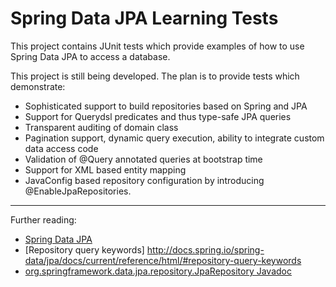 # Spring Data JPA Learning Tests

This project contains JUnit tests which provide examples of how to use Spring Data JPA to access a database.

This project is still being developed. The plan is to provide tests which demonstrate:

* Sophisticated support to build repositories based on Spring and JPA
* Support for Querydsl predicates and thus type-safe JPA queries
* Transparent auditing of domain class
* Pagination support, dynamic query execution, ability to integrate custom data access code
* Validation of @Query annotated queries at bootstrap time
* Support for XML based entity mapping
* JavaConfig based repository configuration by introducing @EnableJpaRepositories.

---

Further reading:

* [Spring Data JPA](http://projects.spring.io/spring-data-jpa/)
* [Repository query keywords] http://docs.spring.io/spring-data/jpa/docs/current/reference/html/#repository-query-keywords
* [org.springframework.data.jpa.repository.JpaRepository Javadoc](http://docs.spring.io/spring-data/jpa/docs/current/api/org/springframework/data/jpa/repository/JpaRepository.html)
